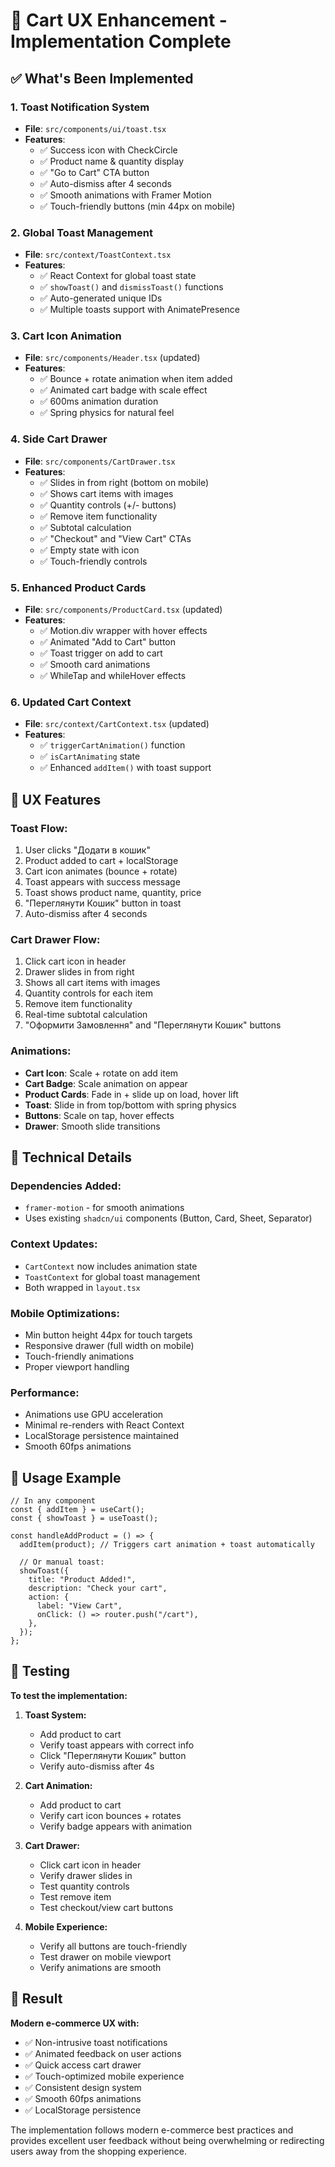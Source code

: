 # 🎉 Cart UX Enhancement - Implementation Complete

## ✅ What's Been Implemented

### 1. **Toast Notification System**

- **File**: `src/components/ui/toast.tsx`
- **Features**:
  - ✅ Success icon with CheckCircle
  - ✅ Product name & quantity display
  - ✅ "Go to Cart" CTA button
  - ✅ Auto-dismiss after 4 seconds
  - ✅ Smooth animations with Framer Motion
  - ✅ Touch-friendly buttons (min 44px on mobile)

### 2. **Global Toast Management**

- **File**: `src/context/ToastContext.tsx`
- **Features**:
  - ✅ React Context for global toast state
  - ✅ `showToast()` and `dismissToast()` functions
  - ✅ Auto-generated unique IDs
  - ✅ Multiple toasts support with AnimatePresence

### 3. **Cart Icon Animation**

- **File**: `src/components/Header.tsx` (updated)
- **Features**:
  - ✅ Bounce + rotate animation when item added
  - ✅ Animated cart badge with scale effect
  - ✅ 600ms animation duration
  - ✅ Spring physics for natural feel

### 4. **Side Cart Drawer**

- **File**: `src/components/CartDrawer.tsx`
- **Features**:
  - ✅ Slides in from right (bottom on mobile)
  - ✅ Shows cart items with images
  - ✅ Quantity controls (+/- buttons)
  - ✅ Remove item functionality
  - ✅ Subtotal calculation
  - ✅ "Checkout" and "View Cart" CTAs
  - ✅ Empty state with icon
  - ✅ Touch-friendly controls

### 5. **Enhanced Product Cards**

- **File**: `src/components/ProductCard.tsx` (updated)
- **Features**:
  - ✅ Motion.div wrapper with hover effects
  - ✅ Animated "Add to Cart" button
  - ✅ Toast trigger on add to cart
  - ✅ Smooth card animations
  - ✅ WhileTap and whileHover effects

### 6. **Updated Cart Context**

- **File**: `src/context/CartContext.tsx` (updated)
- **Features**:
  - ✅ `triggerCartAnimation()` function
  - ✅ `isCartAnimating` state
  - ✅ Enhanced `addItem()` with toast support

## 🎨 UX Features

### **Toast Flow:**

1. User clicks "Додати в кошик"
2. Product added to cart + localStorage
3. Cart icon animates (bounce + rotate)
4. Toast appears with success message
5. Toast shows product name, quantity, price
6. "Переглянути Кошик" button in toast
7. Auto-dismiss after 4 seconds

### **Cart Drawer Flow:**

1. Click cart icon in header
2. Drawer slides in from right
3. Shows all cart items with images
4. Quantity controls for each item
5. Remove item functionality
6. Real-time subtotal calculation
7. "Оформити Замовлення" and "Переглянути Кошик" buttons

### **Animations:**

- **Cart Icon**: Scale + rotate on add item
- **Cart Badge**: Scale animation on appear
- **Product Cards**: Fade in + slide up on load, hover lift
- **Toast**: Slide in from top/bottom with spring physics
- **Buttons**: Scale on tap, hover effects
- **Drawer**: Smooth slide transitions

## 🔧 Technical Details

### **Dependencies Added:**

- `framer-motion` - for smooth animations
- Uses existing `shadcn/ui` components (Button, Card, Sheet, Separator)

### **Context Updates:**

- `CartContext` now includes animation state
- `ToastContext` for global toast management
- Both wrapped in `layout.tsx`

### **Mobile Optimizations:**

- Min button height 44px for touch targets
- Responsive drawer (full width on mobile)
- Touch-friendly animations
- Proper viewport handling

### **Performance:**

- Animations use GPU acceleration
- Minimal re-renders with React Context
- LocalStorage persistence maintained
- Smooth 60fps animations

## 🚀 Usage Example

```tsx
// In any component
const { addItem } = useCart();
const { showToast } = useToast();

const handleAddProduct = () => {
  addItem(product); // Triggers cart animation + toast automatically

  // Or manual toast:
  showToast({
    title: "Product Added!",
    description: "Check your cart",
    action: {
      label: "View Cart",
      onClick: () => router.push("/cart"),
    },
  });
};
```

## 🧪 Testing

**To test the implementation:**

1. **Toast System:**

   - Add product to cart
   - Verify toast appears with correct info
   - Click "Переглянути Кошик" button
   - Verify auto-dismiss after 4s

2. **Cart Animation:**

   - Add product to cart
   - Verify cart icon bounces + rotates
   - Verify badge appears with animation

3. **Cart Drawer:**

   - Click cart icon in header
   - Verify drawer slides in
   - Test quantity controls
   - Test remove item
   - Test checkout/view cart buttons

4. **Mobile Experience:**
   - Verify all buttons are touch-friendly
   - Test drawer on mobile viewport
   - Verify animations are smooth

## 🎯 Result

**Modern e-commerce UX with:**

- ✅ Non-intrusive toast notifications
- ✅ Animated feedback on user actions
- ✅ Quick access cart drawer
- ✅ Touch-optimized mobile experience
- ✅ Consistent design system
- ✅ Smooth 60fps animations
- ✅ LocalStorage persistence

The implementation follows modern e-commerce best practices and provides excellent user feedback without being overwhelming or redirecting users away from the shopping experience.
